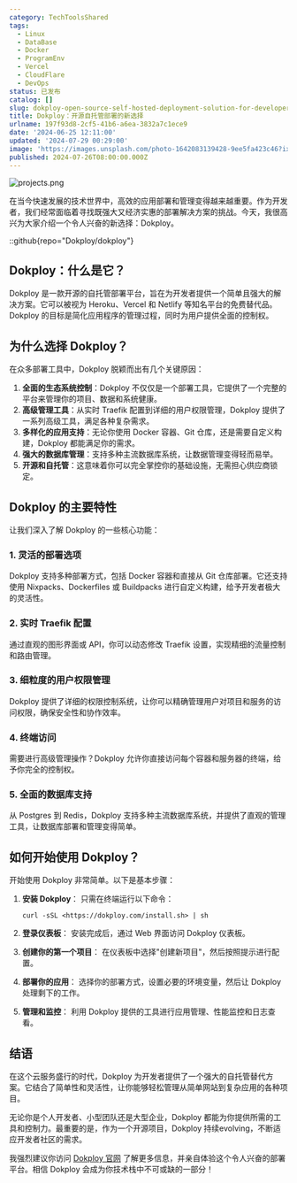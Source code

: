 ```yaml
---
category: TechToolsShared
tags:
  - Linux
  - DataBase
  - Docker
  - ProgramEnv
  - Vercel
  - CloudFlare
  - DevOps
status: 已发布
catalog: []
slug: dokploy-open-source-self-hosted-deployment-solution-for-developers
title: Dokploy：开源自托管部署的新选择
urlname: 197f93d8-2cf5-41b6-a6ea-3832a7c1ece9
date: '2024-06-25 12:11:00'
updated: '2024-07-29 00:29:00'
image: 'https://images.unsplash.com/photo-1642083139428-9ee5fa423c46?ixlib=rb-4.0.3&q=85&fm=jpg&crop=entropy&cs=srgb'
published: 2024-07-26T08:00:00.000Z
---
```


![projects.png](https://prod-files-secure.s3.us-west-2.amazonaws.com/5d24fe63-e567-4804-86f9-9fdc62e13082/adfdc1fe-2109-46ac-9ad4-f50e8631f20c/projects.png?X-Amz-Algorithm=AWS4-HMAC-SHA256&X-Amz-Content-Sha256=UNSIGNED-PAYLOAD&X-Amz-Credential=ASIAZI2LB466XYJMDHOG%2F20250324%2Fus-west-2%2Fs3%2Faws4_request&X-Amz-Date=20250324T213307Z&X-Amz-Expires=3600&X-Amz-Security-Token=IQoJb3JpZ2luX2VjEJ3%2F%2F%2F%2F%2F%2F%2F%2F%2F%2FwEaCXVzLXdlc3QtMiJIMEYCIQCfK0lYfocz%2FobvcNb37FimHt2YedTB7dHTFrL%2BmyBzbgIhAKwZ8RN4cY1en5QrCXgCMBN%2BIp5VYnUOx34EHekmoR0BKogECPb%2F%2F%2F%2F%2F%2F%2F%2F%2F%2FwEQABoMNjM3NDIzMTgzODA1IgygTdxeW7fb1M4K%2BTYq3AMD186KEZ7%2F0u0Ha98uSEjOZdDyPdtALqF2QFFnBrNqb7XTzn5YFaZfvxoXR%2F8vWq1RdrZF2EeQlGb1f%2FR5TeyqvM0T1uYhlxkWNwHyFEgsBEEubBm%2FkO0TpdtgAucaX%2F%2FhSDnOZy3SeZjXhIdxnmA2vLRlaEwC2fREG4t%2Bvgc7kDBFlZJEAEEKrbvIXN1hm395w7JJmmOZ4q27Zwk38vxf3uF6GHilS2ZUZoXDiTLOCTukTkAY%2Fk%2BCSk2DI7FIVmgwrTVkvKvq%2BELWQO%2FKjktltRx%2F7BIXdvhWXF3Dn%2BMD3HkKIM%2BmqHZFgOPOB6275CqLRKp4fcuSpIPkTnP8z8OlgjqH2pda0KZ6Cm9t4IJzfaP2POWkOkVG4TbjRLFmSP7AxtvbhTEJRN1Frdn8BMJyCw3DLxsnuMBO6IhlcK%2FjT4rTRSKrCmh8DM%2F3E90eI6UGUKYWBCXr9jxdjSllT6z%2BDrQ8tUlaLdtmqPZyFd4G%2F3rajsHPMINegxBjZtfRfALGsmCKtBR0QupmgWatClKRkcUXqIsbpdbOE2QhqTcbHySIoZS0BFcbbT1rVseeP5FWjZisP0ShzYwccZJxPYxV85A61x13PNDeKghuHk2TsCW8YpoCo7uNWkePCjCmkIe%2FBjqkASSSjsKNktrVNqZJdpFg9YzaLDqewuMp5SJVdfkn32TeHXM56K1B77ciCsjU41oEjtPE1dBQ%2BFyfSq1mucjM8vaEQKWso0MHfWn5GU%2Fl23QyPcnwNWT%2FGga3winJX1ce8EqCvi0F13kuIGXyiLFz%2FvGc2GVPjjwABk0gWsmTcFRM7rde6yqtip4xYbitF7o5XWKVzfDa1%2FuooCG5KwsUa2QQlqTk&X-Amz-Signature=870134faf00ac86f4da8253901ea9be9d9fbea3958627aad6e2845a202f20889&X-Amz-SignedHeaders=host&x-id=GetObject)


在当今快速发展的技术世界中，高效的应用部署和管理变得越来越重要。作为开发者，我们经常面临着寻找既强大又经济实惠的部署解决方案的挑战。今天，我很高兴为大家介绍一个令人兴奋的新选择：Dokploy。


::github{repo="Dokploy/dokploy"}


## Dokploy：什么是它？


Dokploy 是一款开源的自托管部署平台，旨在为开发者提供一个简单且强大的解决方案。它可以被视为 Heroku、Vercel 和 Netlify 等知名平台的免费替代品。Dokploy 的目标是简化应用程序的管理过程，同时为用户提供全面的控制权。


## 为什么选择 Dokploy？


在众多部署工具中，Dokploy 脱颖而出有几个关键原因：

1. **全面的生态系统控制**：Dokploy 不仅仅是一个部署工具，它提供了一个完整的平台来管理你的项目、数据和系统健康。
2. **高级管理工具**：从实时 Traefik 配置到详细的用户权限管理，Dokploy 提供了一系列高级工具，满足各种复杂需求。
3. **多样化的应用支持**：无论你使用 Docker 容器、Git 仓库，还是需要自定义构建，Dokploy 都能满足你的需求。
4. **强大的数据库管理**：支持多种主流数据库系统，让数据管理变得轻而易举。
5. **开源和自托管**：这意味着你可以完全掌控你的基础设施，无需担心供应商锁定。

## Dokploy 的主要特性


让我们深入了解 Dokploy 的一些核心功能：


### 1. 灵活的部署选项


Dokploy 支持多种部署方式，包括 Docker 容器和直接从 Git 仓库部署。它还支持使用 Nixpacks、Dockerfiles 或 Buildpacks 进行自定义构建，给予开发者极大的灵活性。


### 2. 实时 Traefik 配置


通过直观的图形界面或 API，你可以动态修改 Traefik 设置，实现精细的流量控制和路由管理。


### 3. 细粒度的用户权限管理


Dokploy 提供了详细的权限控制系统，让你可以精确管理用户对项目和服务的访问权限，确保安全性和协作效率。


### 4. 终端访问


需要进行高级管理操作？Dokploy 允许你直接访问每个容器和服务器的终端，给予你完全的控制权。


### 5. 全面的数据库支持


从 Postgres 到 Redis，Dokploy 支持多种主流数据库系统，并提供了直观的管理工具，让数据库部署和管理变得简单。


## 如何开始使用 Dokploy？


开始使用 Dokploy 非常简单。以下是基本步骤：

1. **安装 Dokploy**：
只需在终端运行以下命令：

    ```plain text
    curl -sSL <https://dokploy.com/install.sh> | sh
    ```

2. **登录仪表板**：
安装完成后，通过 Web 界面访问 Dokploy 仪表板。
3. **创建你的第一个项目**：
在仪表板中选择"创建新项目"，然后按照提示进行配置。
4. **部署你的应用**：
选择你的部署方式，设置必要的环境变量，然后让 Dokploy 处理剩下的工作。
5. **管理和监控**：
利用 Dokploy 提供的工具进行应用管理、性能监控和日志查看。

## 结语


在这个云服务盛行的时代，Dokploy 为开发者提供了一个强大的自托管替代方案。它结合了简单性和灵活性，让你能够轻松管理从简单网站到复杂应用的各种项目。


无论你是个人开发者、小型团队还是大型企业，Dokploy 都能为你提供所需的工具和控制力。最重要的是，作为一个开源项目，Dokploy 持续evolving，不断适应开发者社区的需求。


我强烈建议你访问 [Dokploy 官网](https://dokploy.com/) 了解更多信息，并亲自体验这个令人兴奋的部署平台。相信 Dokploy 会成为你技术栈中不可或缺的一部分！

